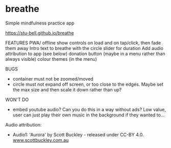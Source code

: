 # breathe
Simple mindfulness practice app

https://stu-bell.github.io/breathe


FEATURES
PWA/ offline
show controls on load and on tap/click, then fade them away
Intro text to breathe with the circle
slider for duration 
Add audio attribution to app (see below)
donation button (maybe in a menu rather than always visible)
colour themes (in the menu)

BUGS
- container must not be zoomed/moved
- circle must not expand off screen, or too close to the edges. Maybe set the max size and then scale it down rather than up?

WON'T DO
- embed youtube audio? Can you do this in a way without ads? Low value, user can just play their own music in the background if they wanted to...

Audio attribution: 
- Audio1: 'Aurora' by Scott Buckley - released under CC-BY 4.0. www.scottbuckley.com.au